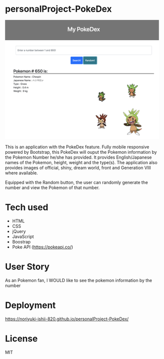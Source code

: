 # personalProject-PokeDex

![](screenshot1.png)

This is an application with the PokeDex feature. Fully mobile responsive powered by Bootstrap, this PokeDex will ouput the Pokemon information by the Pokemon Number he/she has provided. It provides English/Japanese names of the Pokemon, height, weight and the type(s). The application also provides images of official, shiny, dream world, front and Generation VIII where available. 

Equipped with the Random button, the user can randomly generate the number and view the Pokemon of that number. 

# Tech used

- HTML
- CSS
- jQuery
- JavaScript
- Boostrap
- Poke API (https://pokeapi.co/)

# User Story

As an Pokemon fan,
I WOULD like to see the pokemon information by the number

# Deployment

https://noriyuki-ishii-820.github.io/personalProject-PokeDex/

# License

MIT
